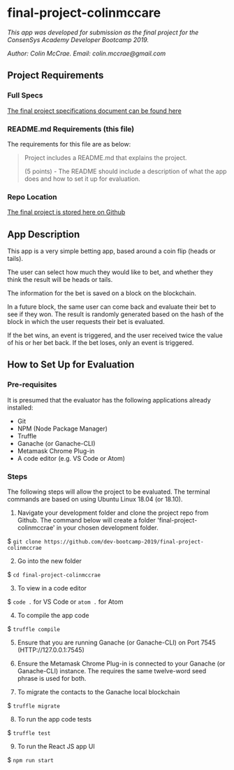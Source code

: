 # final-project-colinmccare
_This app was developed for submission as the final project for the ConsenSys Academy Developer Bootcamp 2019._

_Author: Colin McCrae. Email: colin.mccrae@gmail.com_


## Project Requirements
### Full Specs
[The final project specifications document can be found here](https://docs.google.com/document/d/1D45CGqge6De-i-8X6IkIhzNHb9UYWA79Zb30sZsfBoQ/edit "ConsenSys Academy Developer Program - Final Project Specs")

### README.md Requirements (this file)
The requirements for this file are as below:

> Project includes a README.md that explains the project.
> 
> (5 points) - The README should include a description of what the app does and how to set it up for evaluation.

### Repo Location
[The final project is stored here on Github](https://github.com/dev-bootcamp-2019/final-project-colinmccrae "Github - Final Project: colinmccrae")

## App Description
This app is a very simple betting app, based around a coin flip (heads or tails).

The user can select how much they would like to bet, and whether they think the result will be heads or tails.

The information for the bet is saved on a block on the blockchain.

In a future block, the same user can come back and evaluate their bet to see if they won. The result is randomly generated based on the hash of the block in which the user requests their bet is evaluated.

If the bet wins, an event is triggered, and the user received twice the value of his or her bet back. If the bet loses, only an event is triggered.

## How to Set Up for Evaluation
### Pre-requisites
 It is presumed that the evaluator has the following applications already installed:
+ Git
+ NPM (Node Package Manager)
+ Truffle
+ Ganache (or Ganache-CLI)
+ Metamask Chrome Plug-in
+ A code editor (e.g. VS Code or Atom)

### Steps
The following steps will allow the project to be evaluated. The terminal commands are based on using Ubuntu Linux 18.04 (or 18.10).

1. Navigate your development folder and clone the project repo from Github. The command below will create a folder 'final-project-colinmccrae' in your chosen development folder. 

$ `git clone https://github.com/dev-bootcamp-2019/final-project-colinmccrae`

2. Go into the new folder 

$ `cd final-project-colinmccrae`

3. To view in a code editor 

$ `code .` for VS Code or `atom .` for Atom

4. To compile the app code

$ `truffle compile`

5. Ensure that you are running Ganache (or Ganache-CLI) on Port 7545 (HTTP://127.0.0.1:7545)

6. Ensure the Metamask Chrome Plug-in is connected to your Ganache (or Ganache-CLI) instance. The requires the same twelve-word seed phrase is used for both.

7. To migrate the contacts to the Ganache local blockchain

$ `truffle migrate`

8. To run the app code tests

$ `truffle test`

9. To run the React JS app UI 

$ `npm run start`




